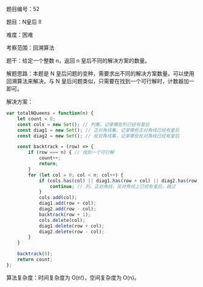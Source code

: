 题目编号：52

题目：N皇后 II

难度：困难

考察范围：回溯算法

题干：给定一个整数 n，返回 n 皇后不同的解决方案的数量。

解题思路：本题是 N 皇后问题的变种，需要求出不同的解决方案数量。可以使用回溯算法来解决，与 N 皇后问题类似，只需要在找到一个可行解时，计数器加一即可。

解决方案：

```javascript
var totalNQueens = function(n) {
    let count = 0;
    const cols = new Set(); // 列集，记录哪些列已经有皇后
    const diag1 = new Set(); // 正对角线集，记录哪些正对角线已经有皇后
    const diag2 = new Set(); // 反对角线集，记录哪些反对角线已经有皇后

    const backtrack = (row) => {
        if (row === n) { // 找到一个可行解
            count++;
            return;
        }
        for (let col = 0; col < n; col++) {
            if (cols.has(col) || diag1.has(row + col) || diag2.has(row - col)) {
                continue; // 列、正对角线、反对角线上已经有皇后，跳过
            }
            cols.add(col);
            diag1.add(row + col);
            diag2.add(row - col);
            backtrack(row + 1);
            cols.delete(col);
            diag1.delete(row + col);
            diag2.delete(row - col);
        }
    }

    backtrack(0);
    return count;
};
```

算法复杂度：时间复杂度为 O(n!)，空间复杂度为 O(n)。